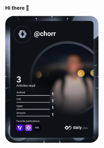 ### Hi there 👋

<a href="https://app.daily.dev/DailyDevTips"><img src="https://github.com/chorr/chorr/blob/main/devcard.svg" width="300" alt="Jeon's Dev Card"/></a>

<!--
**chorr/chorr** is a ✨ _special_ ✨ repository because its `README.md` (this file) appears on your GitHub profile.

Here are some ideas to get you started:

- 🔭 I’m currently working on ...
- 🌱 I’m currently learning ...
- 👯 I’m looking to collaborate on ...
- 🤔 I’m looking for help with ...
- 💬 Ask me about ...
- 📫 How to reach me: ...
- 😄 Pronouns: ...
- ⚡ Fun fact: ...
-->
